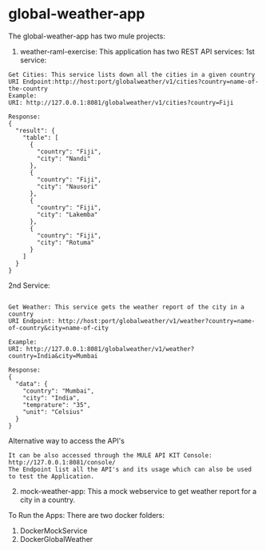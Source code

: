 # global-weather-app

The global-weather-app has two mule projects:
1) weather-raml-exercise: This application has two REST API services:
1st service:
```
Get Cities: This service lists down all the cities in a given country
URI Endpoint:http://host:port/globalweather/v1/cities?country=name-of-the-country
Example:
URI: http://127.0.0.1:8081/globalweather/v1/cities?country=Fiji

Response:
{
  "result": {
    "table": [
      {
        "country": "Fiji",
        "city": "Nandi"
      },
      {
        "country": "Fiji",
        "city": "Nausori"
      },
      {
        "country": "Fiji",
        "city": "Lakemba"
      },
      {
        "country": "Fiji",
        "city": "Rotuma"
      }
    ]
  }
}

```
2nd Service:

```

Get Weather: This service gets the weather report of the city in a country
URI Endpoint: http://host:port/globalweather/v1/weather?country=name-of-country&city=name-of-city

Example:
URI: http://127.0.0.1:8081/globalweather/v1/weather?country=India&city=Mumbai

Response:
{
  "data": {
    "country": "Mumbai",
    "city": "India",
    "temprature": "35",
    "unit": "Celsius"
  }
}
```
Alternative way to access the API's
```
It can be also accessed through the MULE API KIT Console:
http://127.0.0.1:8081/console/
The Endpoint list all the API's and its usage which can also be used to test the Application.
```

2) mock-weather-app: This a mock webservice to get weather report for a city in a country.

To Run the Apps:
There are two docker folders:
1) DockerMockService
2) DockerGlobalWeather


